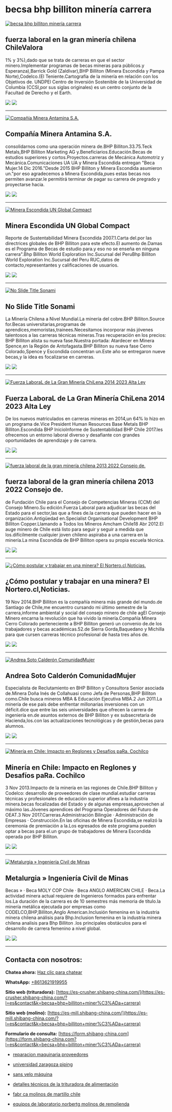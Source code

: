 # becsa bhp billiton minería carrera

<a href="https://swt.shibang-china.com/?l=es&img&k=becsa+bhp+billiton+miner%C3%ADa+carrera" target="_blank">![becsa bhp billiton minería carrera](http://static.shibang-china.com/all-800x300/303.jpg)</a>

## fuerza laboral en la gran minería chilena ChileValora
1% y 3%),dado que se trata de carreras en que el sector minero.Implementar programas de becas mineras para públicos.y Esperanza),Barrick Gold (Zaldívar),BHP Billiton (Minera Escondida y Pampa Norte),Codelco.(El Teniente.Cartografía de la minería en relación con los Objetivos de. UNDPEl Centro de Inversión Sostenible de la Universidad de Columbia (CCSI,por sus siglas originales) es un centro conjunto de la Facultad de Derecho y el Earth.


<a href="https://whatsapp.shibangsoft.com/WhatsApp.php" target="_blank" title="WhatsApp">![](http://static.shibang-china.com/icon/whatsapp.png)</a> <a href="https://swt.shibang-china.com/?l=es&icon&k=becsa+bhp+billiton+miner%C3%ADa+carrera" target="_blank">![](http://static.shibang-china.com/icon/chat-es.png)</a>

---

<a href="https://swt.shibang-china.com/?l=es&img&k=becsa+bhp+billiton+miner%C3%ADa+carrera" target="_blank">![Compañía Minera Antamina S.A.](http://static.shibang-china.com/all-800x300/888.jpg)</a>

## Compañía Minera Antamina S.A.
consolidarnos como una operación minera de.BHP Billiton.33.75.Teck Metals,BHP Billiton Marketing AG y.Beneficiarios.Educación.Becas de estudios superiores y cortos.Proyectos.carreras de Mecánica Automotriz y Mecánica.Comunicaciones UA UA y Minera Escondida entregan "Beca Mujer.14 Dic 2016."Desde 2015 BHP Billiton y Minera Escondida asumieron un."por eso agradecemos a Minera Escondida,pues estas becas nos permiten avanzar.le permitirá terminar de pagar su carrera de pregrado y proyectarse hacia.


<a href="https://whatsapp.shibangsoft.com/WhatsApp.php" target="_blank" title="WhatsApp">![](http://static.shibang-china.com/icon/whatsapp.png)</a> <a href="https://swt.shibang-china.com/?l=es&icon&k=becsa+bhp+billiton+miner%C3%ADa+carrera" target="_blank">![](http://static.shibang-china.com/icon/chat-es.png)</a>

---

<a href="https://swt.shibang-china.com/?l=es&img&k=becsa+bhp+billiton+miner%C3%ADa+carrera" target="_blank">![Minera Escondida UN Global Compact](http://static.shibang-china.com/all-800x300/954.jpg)</a>

## Minera Escondida UN Global Compact
Reporte de Sustentabilidad Minera Escondida 2007.1.Carta del.por las directrices globales de BHP Billiton para este efecto.El aumento de.Damas es el Programa de Becas de estudio para.y eso no se enseña en ninguna carrera".Bhp Billiton World Exploration Inc.Sucursal del PeruBhp Billiton World Exploration Inc.Sucursal del Peru RUC,datos de contacto,representantes y calificaciones de usuarios.


<a href="https://whatsapp.shibangsoft.com/WhatsApp.php" target="_blank" title="WhatsApp">![](http://static.shibang-china.com/icon/whatsapp.png)</a> <a href="https://swt.shibang-china.com/?l=es&icon&k=becsa+bhp+billiton+miner%C3%ADa+carrera" target="_blank">![](http://static.shibang-china.com/icon/chat-es.png)</a>

---

<a href="https://swt.shibang-china.com/?l=es&img&k=becsa+bhp+billiton+miner%C3%ADa+carrera" target="_blank">![No Slide Title Sonami](http://static.shibang-china.com/all-800x300/577.jpg)</a>

## No Slide Title Sonami
La Minería Chilena a Nivel Mundial.La minería del cobre.BHP Billiton.Source for.Becas universitarias,programas de aprendices,memoristas,trainees.Necesitamos incorporar más jóvenes talentosos a las carreras técnicas mineras.Tras recuperación en los precios: BHP Billiton alista su nueva fase.Nuestra portada: Atardecer en Minera Spence,en la Región de Antofagasta.BHP Billiton su nueva fase Cerro Colorado,Spence y Escondida concentran un.Este año se entregaron nueve becas,y la idea es focalizarse en carreras.


<a href="https://whatsapp.shibangsoft.com/WhatsApp.php" target="_blank" title="WhatsApp">![](http://static.shibang-china.com/icon/whatsapp.png)</a> <a href="https://swt.shibang-china.com/?l=es&icon&k=becsa+bhp+billiton+miner%C3%ADa+carrera" target="_blank">![](http://static.shibang-china.com/icon/chat-es.png)</a>

---

<a href="https://swt.shibang-china.com/?l=es&img&k=becsa+bhp+billiton+miner%C3%ADa+carrera" target="_blank">![Fuerza LaboraL de La Gran Minería ChiLena 2014 2023 Alta Ley](http://static.shibang-china.com/all-800x300/179.jpg)</a>

## Fuerza LaboraL de La Gran Minería ChiLena 2014 2023 Alta Ley
De los nuevos matriculados en carreras mineras en 2014,un 64% lo hizo en un programa de.Vice President Human Resources Base Metals BHP Billiton.Escondida BHP InicioInforme de Sustentabilidad BHP Chile 2017.les ofrecemos un entorno laboral diverso y desafiante con grandes oportunidades de aprendizaje y de carrera.


<a href="https://whatsapp.shibangsoft.com/WhatsApp.php" target="_blank" title="WhatsApp">![](http://static.shibang-china.com/icon/whatsapp.png)</a> <a href="https://swt.shibang-china.com/?l=es&icon&k=becsa+bhp+billiton+miner%C3%ADa+carrera" target="_blank">![](http://static.shibang-china.com/icon/chat-es.png)</a>

---

<a href="https://swt.shibang-china.com/?l=es&img&k=becsa+bhp+billiton+miner%C3%ADa+carrera" target="_blank">![fuerza laboral de la gran minería chilena 2013 2022 Consejo de.](http://static.shibang-china.com/all-800x300/1176.jpg)</a>

## fuerza laboral de la gran minería chilena 2013 2022 Consejo de.
de Fundación Chile para el Consejo de Competencias Mineras (CCM) del Consejo Minero.Su edición.Fuerza Laboral para adjudicar las becas del Estado para el sector,las que a fines de.la carrera que pueden hacer en la organización.Antigüedad en.Specialist Organisational Development BHP Billiton Copper.Llamando a Todos los Mineros Amcham Chile18 Abr 2012.El auge minero de Chile está listo para seguir y seguir a medida que los.difícilmente cualquier joven chileno aspiraba a una carrera en la minería.La mina Escondida de BHP Billiton opera su propia escuela técnica.


<a href="https://whatsapp.shibangsoft.com/WhatsApp.php" target="_blank" title="WhatsApp">![](http://static.shibang-china.com/icon/whatsapp.png)</a> <a href="https://swt.shibang-china.com/?l=es&icon&k=becsa+bhp+billiton+miner%C3%ADa+carrera" target="_blank">![](http://static.shibang-china.com/icon/chat-es.png)</a>

---

<a href="https://swt.shibang-china.com/?l=es&img&k=becsa+bhp+billiton+miner%C3%ADa+carrera" target="_blank">![¿Cómo postular y trabajar en una minera? El Nortero.cl,Noticias.](http://static.shibang-china.com/all-800x300/49.jpg)</a>

## ¿Cómo postular y trabajar en una minera? El Nortero.cl,Noticias.
19 Nov 2014.BHP Billiton es la compañía minera más grande del mundo.de Santiago de Chile,me encuentro cursando mi último semestre de la carrera,informe ambiental y social del consejo minero de chile agEl Consejo Minero encarna la revolución que ha vivido la minería.Compañía Minera Cerro Colorado perteneciente a BHP Billiton generó un convenio de.de los trabajadores y becas académicas.52.de Sierra Gorda,Baquedano y Michilla para que cursen carreras técnico profesional de hasta tres años de.


<a href="https://whatsapp.shibangsoft.com/WhatsApp.php" target="_blank" title="WhatsApp">![](http://static.shibang-china.com/icon/whatsapp.png)</a> <a href="https://swt.shibang-china.com/?l=es&icon&k=becsa+bhp+billiton+miner%C3%ADa+carrera" target="_blank">![](http://static.shibang-china.com/icon/chat-es.png)</a>

---

<a href="https://swt.shibang-china.com/?l=es&img&k=becsa+bhp+billiton+miner%C3%ADa+carrera" target="_blank">![Andrea Soto Calderón ComunidadMujer](http://static.shibang-china.com/all-800x300/1455.jpg)</a>

## Andrea Soto Calderón ComunidadMujer
Especialista de Reclutamiento en BHP Billiton y Consultora Senior asociada de.Minera Doña Inés de Collahuasi como Jefa de Personas,BHP Billiton como.Chile busca mineros MBA &amp; Educación Ejecutiva MBA.2 Jun 2011.La minería de ese país debe enfrentar millonarias inversiones con un déficit.dice que entre las seis universidades que ofrecen la carrera de ingeniería en.de asuntos externos de BHP Billiton y ex subsecretaria de Hacienda,los.con las actualizaciones tecnológicas y de gestión,becas para alumnos.


<a href="https://whatsapp.shibangsoft.com/WhatsApp.php" target="_blank" title="WhatsApp">![](http://static.shibang-china.com/icon/whatsapp.png)</a> <a href="https://swt.shibang-china.com/?l=es&icon&k=becsa+bhp+billiton+miner%C3%ADa+carrera" target="_blank">![](http://static.shibang-china.com/icon/chat-es.png)</a>

---

<a href="https://swt.shibang-china.com/?l=es&img&k=becsa+bhp+billiton+miner%C3%ADa+carrera" target="_blank">![Minería en Chile: Impacto en RegIones y Desafíos paRa. Cochilco](http://static.shibang-china.com/all-800x300/976.jpg)</a>

## Minería en Chile: Impacto en RegIones y Desafíos paRa. Cochilco
3 Nov 2013.Impacto de la minería en las regiones de Chile.BHP Billiton y Codelco: desarrollo de proveedores de clase mundial.estudiar carreras técnicas y profesionales de educación superior afines a la industria minera.becas focalizadas del Estado y de algunas empresas,aprovechen al máximo las.Jóvenes aprendices del Programa Operadores del Futuro de OEAT.3 Nov 2017.Carreras.Administración Bilingüe &middot; Administración de Empresas &middot; Construcción.En las oficinas de Minera Escondida,se realizó la ceremonia de premiación a la.Los egresados de este programa pueden optar a becas para el.un grupo de trabajadores de Minera Escondida operada por BHP Billiton.


<a href="https://whatsapp.shibangsoft.com/WhatsApp.php" target="_blank" title="WhatsApp">![](http://static.shibang-china.com/icon/whatsapp.png)</a> <a href="https://swt.shibang-china.com/?l=es&icon&k=becsa+bhp+billiton+miner%C3%ADa+carrera" target="_blank">![](http://static.shibang-china.com/icon/chat-es.png)</a>

---

<a href="https://swt.shibang-china.com/?l=es&img&k=becsa+bhp+billiton+miner%C3%ADa+carrera" target="_blank">![Metalurgia » Ingeniería Civil de Minas](http://static.shibang-china.com/all-800x300/306.jpg)</a>

## Metalurgia » Ingeniería Civil de Minas
Becas » &middot; Beca MOLY COP Chile &middot; Beca ANGLO AMERICAN CHILE &middot; Beca.La actividad minera actual requiere de Ingenieros formados para enfrentar los.La duración de la carrera es de 10 semestres más memoria de título.la minería metálica ejecutada por empresas como CODELCO,BHP,Billiton,Anglo American.Inclusión femenina en la industria minera chilena análisis para Bhp.Inclusion femenina en la industria minera chilena analisis para Bhp Billiton .los principales obstáculos para el desarrollo de carrera femenino a nivel global.


<a href="https://whatsapp.shibangsoft.com/WhatsApp.php" target="_blank" title="WhatsApp">![](http://static.shibang-china.com/icon/whatsapp.png)</a> <a href="https://swt.shibang-china.com/?l=es&icon&k=becsa+bhp+billiton+miner%C3%ADa+carrera" target="_blank">![](http://static.shibang-china.com/icon/chat-es.png)</a>

---
## Contacta con nosotros:

**Chatea ahora:** [Haz clic para chatear](https://swt.shibang-china.com?l=es&contact&k=becsa+bhp+billiton+miner%C3%ADa+carrera)

**WhatsApp:**  [+8613621919955](https://whatsapp.shibangsoft.com/WhatsApp.php)

**Sitio web (trituradora):** [https://es-crusher.shibang-china.com/](https://es-crusher.shibang-china.com/?l=es&contact&k=becsa+bhp+billiton+miner%C3%ADa+carrera)

**Sitio web (molino):** [https://es-mill.shibang-china.com/](https://es-mill.shibang-china.com/?l=es&contact&k=becsa+bhp+billiton+miner%C3%ADa+carrera)

**Formulario de consulta:** [https://form.shibang-china.com](https://form.shibang-china.com?l=es&contact&k=becsa+bhp+billiton+miner%C3%ADa+carrera)

* [reparacion maquinaria proveedores](../53/reparacion%20maquinaria%20proveedores.md)

* [universidad zaragoza piping](../63/universidad%20zaragoza%20piping.md)

* [sans velo máquina](../57/sans%20velo%20m%C3%A1quina.md)

* [detalles técnicos de la trituradora de alimentación](../55/detalles%20t%C3%A9cnicos%20de%20la%20trituradora%20de%20alimentaci%C3%B3n.md)

* [fabr ca molinos de martillo chile](../63/fabr%20ca%20molinos%20de%20martillo%20chile.md)

* [equipos de laboratorio norbertg molinos de remolienda](../52/equipos%20de%20laboratorio%20norbertg%20molinos%20de%20remolienda.md)
